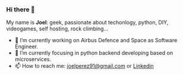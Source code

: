 ### Hi there 👋
My name is **Joel**: geek, passionate about techonlogy, python, DIY, videogames, self hosting, rock climbing...
- 🔭 I’m currently working on Airbus Defence and Space as Software Engineer.
- 🌱 I’m currently focusing in python backend developing based on microservices.
- 📫 How to reach me: joelperez91@gmail.com or [Linkedin](https://www.linkedin.com/in/joel-p%C3%A9rez-izquierdo-70817538/)

<!--
**jpizquierdo/jpizquierdo** is a ✨ _special_ ✨ repository because its `README.md` (this file) appears on your GitHub profile.

Here are some ideas to get you started:

- 🔭 I’m currently working on ...
- 🌱 I’m currently learning ...
- 👯 I’m looking to collaborate on ...
- 🤔 I’m looking for help with ...
- 💬 Ask me about ...
- 📫 How to reach me: ...
- 😄 Pronouns: ...
- ⚡ Fun fact: ...
-->

